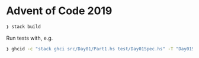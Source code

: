 # Advent of Code 2019

```sh
❯ stack build
```

Run tests with, e.g.
```sh
❯ ghcid -c "stack ghci src/Day01/Part1.hs test/Day01Spec.hs" -T "Day01Spec.main"
```

